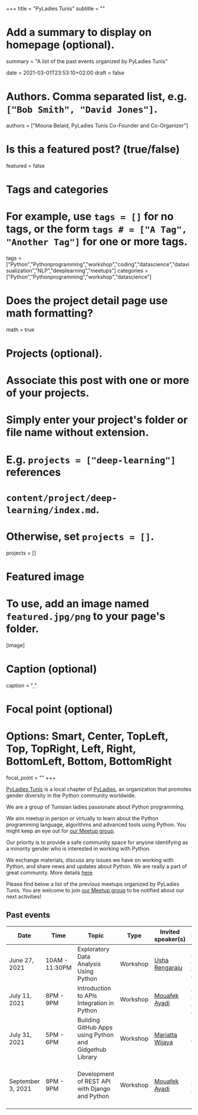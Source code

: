 +++
title = "PyLadies Tunis"
subtitle = ""

# Add a summary to display on homepage (optional).
summary = "A list of the past events organized by PyLadies Tunis"

date = 2021-03-01T23:53:10+02:00
draft = false

# Authors. Comma separated list, e.g. `["Bob Smith", "David Jones"]`.
authors = ["Mouna Belaid, PyLadies Tunis Co-Founder and Co-Organizer"]

# Is this a featured post? (true/false)
featured = false

# Tags and categories
# For example, use `tags = []` for no tags, or the form `tags # = ["A Tag", "Another Tag"]` for one or more tags.
tags = ["Python","Pythonprogramming","workshop","coding","datascience","datavisualization","NLP","deeplearning","meetups"]
categories = ["Python","Pythonprogramming","workshop","datascience"]

# Does the project detail page use math formatting?
math = true

# Projects (optional).
#   Associate this post with one or more of your projects.
#   Simply enter your project's folder or file name without extension.
#   E.g. `projects = ["deep-learning"]` references 
#   `content/project/deep-learning/index.md`.
#   Otherwise, set `projects = []`.
projects = []

# Featured image
# To use, add an image named `featured.jpg/png` to your page's folder. 
[image]
  # Caption (optional)
  caption = "[ ](https://rladies.org/tunisia-rladies/)"

  # Focal point (optional)
  # Options: Smart, Center, TopLeft, Top, TopRight, Left, Right, BottomLeft, Bottom, BottomRight
  focal_point = ""
+++

[PyLadies Tunis](https://www.meetup.com/pyladies-tunis/) is a local chapter of [PyLadies](https://pyladies.com/), an organization that promotes gender diversity in the Python community worldwide.

We are a group of Tunisian ladies passionate about Python programming.

We aim meetup in person or virtually to learn about the Python programming language, algorithms and advanced tools using Python. You might keep an eye out for [our Meetup group](https://www.meetup.com/pyladies-tunis/).

Our priority is to provide a safe community space for anyone identifying as a minority gender who is interested in working with Python.

We exchange materials, discuss any issues we have on working with Python, and share news and updates about Python. We are really a part of great community. More details [here](https://www.youtube.com/channel/UCllZITsohBLf1mbACmRQJhw)

Please find below a list of the previous meetups organized by PyLadies Tunis. You are welcome to join [our Meetup group](https://www.meetup.com/pyladies-tunis/) to be notified about our next activities!

## Past events

| Date  | Time  | Topic  | Type  | Invited speaker(s) | Moderator(s) | Place  | Event materials  |
|---|---|---|---|---|---|---|---|
| June 27, 2021 | 10AM - 11:30PM | Exploratory Data Analysis Using Python | Workshop | [Usha Rengaraju](https://www.linkedin.com/in/usha-rengaraju-b570b7a2/) | [Mouna Belaid](https://www.linkedin.com/in/mouna-belaid-b10300112/), [Dr. Hédia Tnani](https://github.com/htnani), [Amal Tlili](https://www.linkedin.com/in/amal-tlili-a9b473172/) | Zoom | [Recording video](https://youtu.be/yhm4nd5WeZw), [teaching material](https://drive.google.com/file/d/18qgvlZiW72J11_hsYg3lhYqKsBNd6kii/view?fbclid=IwAR2XDIv5eNB3fnMje9x0C_xb9qYL9j4KP3-8upeH1BTIBqxGS-zgKEO8P5Q) |
| July 11, 2021 | 8PM - 9PM | Introduction to APIs Integration in Python | Workshop | [Mouafek Ayadi](https://www.linkedin.com/in/mouafek-ayadi/) | [Mouna Belaid](https://www.linkedin.com/in/mouna-belaid-b10300112/), [Dr. Hédia Tnani](https://github.com/htnani), [Amal Tlili](https://www.linkedin.com/in/amal-tlili-a9b473172/) | Zoom | [Recording video](https://youtu.be/ai1YlBgrTh4), [Github repository](https://github.com/MWFK/Scrap_Tunisian_Stock_Market) |
| July 31, 2021 | 5PM - 6PM | Building GitHub Apps using Python and Gidgethub Library | Workshop | [Mariatta Wijaya](https://mariatta.ca/) | [Amal Tlili](https://www.linkedin.com/in/amal-tlili-a9b473172/) | Zoom | [Recording video](https://youtu.be/slPZoiFBKks), [Tutorial material](https://github-app-tutorial.readthedocs.io/en/latest/) |
| September 3, 2021 | 8PM - 9PM | Development of REST API with Django and Python | Workshop | [Mouafek Ayadi](https://www.linkedin.com/in/mouafek-ayadi/) | [Dr. Hédia Tnani](https://github.com/htnani) | Zoom | Recording video is coming soon, [Github repository](https://github.com/MWFK/Scrap_Tunisian_Stock_Market) |
